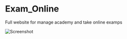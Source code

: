 # Exam_Online

Full website for manage academy and take online examps

![Screenshot](https://s6.uupload.ir/files/original-4a43bb90851372eff57a54230325fa03_b7i.png)
